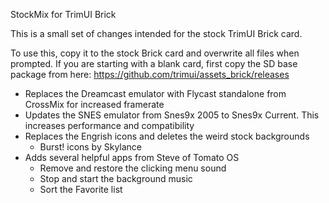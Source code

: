 StockMix for TrimUI Brick

This is a small set of changes intended for the stock TrimUI Brick card.

To use this, copy it to the stock Brick card and overwrite all files when prompted.
If you are starting with a blank card, first copy the SD base package from here:
https://github.com/trimui/assets_brick/releases

- Replaces the Dreamcast emulator with Flycast standalone from CrossMix for increased framerate
- Updates the SNES emulator from Snes9x 2005 to Snes9x Current. This increases performance and compatibility
- Replaces the Engrish icons and deletes the weird stock backgrounds
	- Burst! icons by Skylance
- Adds several helpful apps from Steve of Tomato OS
	- Remove and restore the clicking menu sound
	- Stop and start the background music
	- Sort the Favorite list
